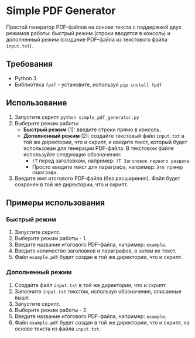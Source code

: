 # Simple PDF Generator

Простой генератор PDF-файлов на основе текста с поддержкой двух режимов работы: быстрый режим (строки вводятся в консоль) и дополненный режим (создание PDF-файла из текстового файла `input.txt`).

## Требования

- Python 3
- Библиотека `fpdf` - установите, используя `pip install fpdf`

## Использование

1. Запустите скрипт `python simple_pdf_generator.py`
2. Выберите режим работы:
   - **Быстрый режим** (1): введите строки прямо в консоль.
   - **Дополненный режим** (2): создайте текстовый файл `input.txt` в той же директории, что и скрипт, и введите текст, который будет использован для генерации PDF-файла. В текстовом файле используйте следующие обозначения:
     - `!T` перед заголовком, например: `!T Заголовок первого раздела`
     - Просто введите текст для параграфа, например: `Это пример параграфа.`
3. Введите имя итогового PDF-файла (без расширения). Файл будет сохранен в той же директории, что и скрипт.

## Примеры использования

### Быстрый режим

1. Запустите скрипт.
2. Выберите режим работы - 1.
3. Введите название итогового PDF-файла, например: `example`.
4. Введите количество заголовков и параграфов, а затем их текст.
5. Файл `example.pdf` будет создан в той же директории, что и скрипт.

### Дополненный режим

1. Создайте файл `input.txt` в той же директории, что и скрипт.
2. Заполните `input.txt` текстом, используя обозначения, описанные выше.
3. Запустите скрипт.
4. Выберите режим работы - 2.
5. Введите название итогового PDF-файла, например: `example`.
6. Файл `example.pdf` будет создан в той же директории, что и скрипт, на основе текста из файла `input.txt`.
